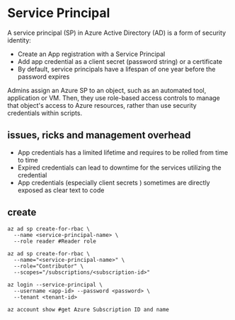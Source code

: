 # Service Principal
A service principal (SP) in Azure Active Directory (AD) is a form of security identity:
- Create an App registration with a Service Principal
- Add app credential as a client secret (password string) or a certificate
- By default, service principals have a lifespan of one year before the password expires

Admins assign an Azure SP to an object, such as an automated tool, application or VM. 
Then, they use role-based access controls to manage that object's access to Azure resources, 
rather than use security credentials within scripts.

## issues, ricks and management overhead
- App credentials has a limited lifetime and requires to be rolled from time to time
- Expired credentials can lead to downtime for the services utilizing the credential
- App credentials (especially client secrets ) sometimes are directly exposed as clear text to code

## create 
```
az ad sp create-for-rbac \
  --name <service-principal-name> \
  --role reader #Reader role

az ad sp create-for-rbac \
  --name="<service-principal-name>" \
  --role="Contributor" \
  --scopes="/subscriptions/<subscription-id>"

az login --service-principal \
  --username <app-id> --password <password> \
  --tenant <tenant-id>

az account show #get Azure Subscription ID and name
```
